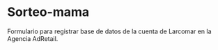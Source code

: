 # Sorteo-mama
Formulario para registrar base de datos de la cuenta de Larcomar en la Agencia AdRetail.

